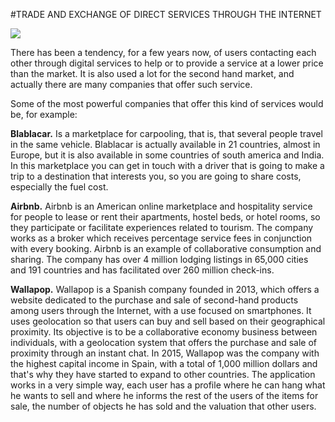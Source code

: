 #TRADE AND EXCHANGE OF DIRECT SERVICES THROUGH THE INTERNET

<img src="http://successhuman.com/how-to-trade-on-the-internet/">

There has been a tendency, for a few years now, of users contacting each other through digital services to help or to provide a service at a lower price than the market. It is also used a lot for the second hand market, and actually there are many companies that offer such service. 

Some of the most powerful companies that offer this kind of services would be, for example:

**Blablacar.** Is a marketplace for carpooling, that is, that several people travel in the same vehicle. Blablacar is actually available in 21 countries, almost in Europe, but it is also available in some countries of south america and India. In this marketplace you can get in touch with a driver that is going to make a trip to a destination that interests you, so you are going to share costs, especially the fuel cost. 

**Airbnb.** Airbnb is an American online marketplace and hospitality service for people to lease or rent their apartments, hostel beds, or hotel rooms, so they participate or facilitate experiences related to tourism. The company works as a broker which receives percentage service fees in conjunction with every booking. Airbnb is an example of collaborative consumption and sharing. The company has over 4 million lodging listings in 65,000 cities and 191 countries and has facilitated over 260 million check-ins.

**Wallapop.** Wallapop is a Spanish company founded in 2013, which offers a website dedicated to the purchase and sale of second-hand products among users through the Internet, with a use focused on smartphones. It uses geolocation so that users can buy and sell based on their geographical proximity. Its objective is to be a collaborative economy business between individuals, with a geolocation system that offers the purchase and sale of proximity through an instant chat. In 2015, Wallapop was the company with the highest capital income in Spain, with a total of 1,000 million dollars and that's why they have started to expand to other countries. The application works in a very simple way, each user has a profile where he can hang what he wants to sell and where he informs the rest of the users of the items for sale, the number of objects he has sold and the valuation that other users. 
